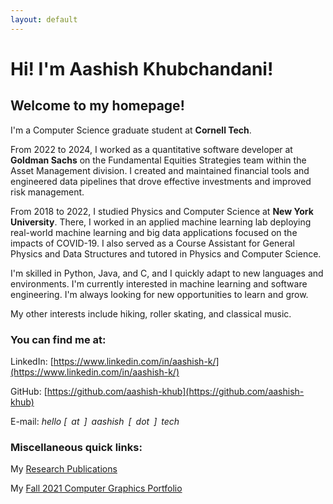 ```yaml
---
layout: default
---
```

# Hi! I'm Aashish Khubchandani! 

## Welcome to my homepage! 

I'm a Computer Science graduate student at **Cornell Tech**.

From 2022 to 2024, I worked as a quantitative software developer at **Goldman Sachs** on the Fundamental Equities Strategies team within the Asset Management division. I created and maintained financial tools and engineered data pipelines that drove effective investments and improved risk management.

From 2018 to 2022, I studied Physics and Computer Science at **New York University**. There, I worked in an applied machine learning lab deploying real-world machine learning and big data applications focused on the impacts of COVID-19. I also served as a Course Assistant for General Physics and Data Structures and tutored in Physics and Computer Science.

I'm skilled in Python, Java, and C, and I quickly adapt to new languages and environments. I'm currently interested in machine learning and software engineering. I'm always looking for new opportunities to learn and grow. 

My other interests include hiking, roller skating, and classical music.

### You can find me at:

LinkedIn: [https://www.linkedin.com/in/aashish-k/](https://www.linkedin.com/in/aashish-k/)

GitHub: [https://github.com/aashish-khub](https://github.com/aashish-khub)

E-mail: *hello [ at ] aashish [ dot ] tech*

### Miscellaneous quick links:

My [Research Publications](https://scholar.google.com/citations?hl=en&user=ZwIG3Z0AAAAJ&view_op=list_works&sortby=pubdate)

My [Fall 2021 Computer Graphics Portfolio](https://aashish-khub.github.io/graphics/graphics_home.html)